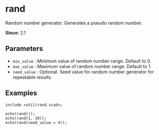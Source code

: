 # rand

Random number generator. Generates a pseudo random number.

**Since:** 2.1

## Parameters

- `min_value` : Minimum value of random number range. Default to 0.
- `max_value` : Maximum value of random number range. Default to 1.
- `seed_value` : Optional. Seed value for random number generator for repeatable results. 

## Examples

    include <util/rand.scad>;
    
    echo(rand());              
    echo(rand(1, 10));
    echo(rand(seed_value = 4));    

    